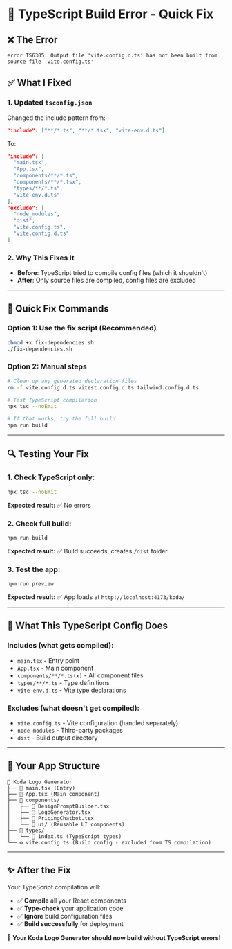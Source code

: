 # 🔧 TypeScript Build Error - Quick Fix

## ❌ **The Error**
```
error TS6305: Output file 'vite.config.d.ts' has not been built from source file 'vite.config.ts'
```

## ✅ **What I Fixed**

### **1. Updated `tsconfig.json`**
Changed the include pattern from:
```json
"include": ["**/*.ts", "**/*.tsx", "vite-env.d.ts"]
```

To:
```json
"include": [
  "main.tsx",
  "App.tsx", 
  "components/**/*.ts",
  "components/**/*.tsx",
  "types/**/*.ts",
  "vite-env.d.ts"
],
"exclude": [
  "node_modules",
  "dist",
  "vite.config.ts",
  "vite.config.d.ts"
]
```

### **2. Why This Fixes It**
- **Before**: TypeScript tried to compile config files (which it shouldn't)
- **After**: Only source files are compiled, config files are excluded

---

## 🚀 **Quick Fix Commands**

### **Option 1: Use the fix script (Recommended)**
```bash
chmod +x fix-dependencies.sh
./fix-dependencies.sh
```

### **Option 2: Manual steps**
```bash
# Clean up any generated declaration files
rm -f vite.config.d.ts vitest.config.d.ts tailwind.config.d.ts

# Test TypeScript compilation
npx tsc --noEmit

# If that works, try the full build
npm run build
```

---

## 🔍 **Testing Your Fix**

### **1. Check TypeScript only:**
```bash
npx tsc --noEmit
```
**Expected result:** ✅ No errors

### **2. Check full build:**
```bash
npm run build
```
**Expected result:** ✅ Build succeeds, creates `/dist` folder

### **3. Test the app:**
```bash
npm run preview
```
**Expected result:** ✅ App loads at `http://localhost:4173/koda/`

---

## 📝 **What This TypeScript Config Does**

### **Includes (what gets compiled):**
- `main.tsx` - Entry point
- `App.tsx` - Main component  
- `components/**/*.ts(x)` - All component files
- `types/**/*.ts` - Type definitions
- `vite-env.d.ts` - Vite type declarations

### **Excludes (what doesn't get compiled):**
- `vite.config.ts` - Vite configuration (handled separately)
- `node_modules` - Third-party packages
- `dist` - Build output directory

---

## 🎯 **Your App Structure**
```
📁 Koda Logo Generator
├── 🔧 main.tsx (Entry)
├── 🔧 App.tsx (Main component)
├── 📁 components/
│   ├── 🔧 DesignPromptBuilder.tsx
│   ├── 🔧 LogoGenerator.tsx  
│   ├── 🔧 PricingChatbot.tsx
│   └── 📁 ui/ (Reusable UI components)
├── 📁 types/
│   └── 🔧 index.ts (TypeScript types)
└── ⚙️ vite.config.ts (Build config - excluded from TS compilation)
```

---

## ✨ **After the Fix**

Your TypeScript compilation will:
- ✅ **Compile** all your React components
- ✅ **Type-check** your application code  
- ✅ **Ignore** build configuration files
- ✅ **Build successfully** for deployment

**🎉 Your Koda Logo Generator should now build without TypeScript errors!**